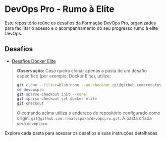 # DevOps Pro - Rumo à Elite

Este repositório reúne os desafios da Formação DevOps Pro, organizados para facilitar o acesso e o acompanhamento do seu progresso rumo à elite DevOps.

## Desafios

- [Desafios Docker Elite](docker-elite/README.md)


> **Observação:** Caso queira clonar apenas a pasta de um desafio específico (por exemplo, Docker Elite), utilize:
>
> ```bash
> git clone --filter=blob:none --no-checkout git@github.com:renatospaka/devopspro.git
> cd devopspro
> git sparse-checkout init --cone
> git sparse-checkout set docker-elite
> git checkout
> ```
>
> O comando acima utiliza o endereço do repositório configurado como origin: `git@github.com:renatospaka/devopspro.git`. A pasta criada será `devopspro`.

Explore cada pasta para acessar os desafios e suas instruções detalhadas.
